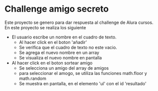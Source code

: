 # Challenge amigo secreto
Este proyecto se genero para dar respuesta al challenge de Alura cursos.
En este proyecto se realiza los siguiente
- El usuario escribe un nombre en el cuadro de texto.
    - Al hacer click en el boton 'añadir'
    - Se verifica que el cuadro de texto no este vacio.
    - Se agrega  el nuevo nombre en un array
    - Se visualiza el nuevo nombre en pantalla
-  Al hacer click en el boton sortear amigo
    -  Se selecciona un amigo del array de amigos
    -  para seleccionar el amogo, se utiliza las funciones math.floor y math.random
    -  Se muestra en pantalla, en el elemento 'ul' con el id 'resultado'